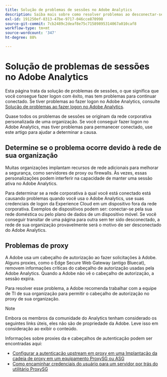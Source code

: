 ```yaml
---
title: Solução de problemas de sessões no Adobe Analytics
description: Saiba mais sobre como resolver problemas ao desconectar-se do Adobe Analytics.
exl-id: 191250ef-8313-47be-9717-046cce870998
source-git-commit: 7cb2489c2deaf8e75c71589895314067a010caf8
workflow-type: tm+mt
source-wordcount: '347'
ht-degree: 88%

---
```


# Solução de problemas de sessões no Adobe Analytics

Esta página trata da solução de problemas de sessões, o que significa que você consegue fazer logon com êxito, mas tem problemas para continuar conectado. Se tiver problemas ao fazer logon no Adobe Analytics, consulte [Solução de problemas ao fazer logon no Adobe Analytics](troubleshoot-login.md).

Quase todos os problemas de sessões se originam da rede corporativa personalizada de uma organização. Se você conseguir fazer logon no Adobe Analytics, mas tiver problemas para permanecer conectado, use este artigo para ajudar a determinar a causa.

## Determine se o problema ocorre devido à rede de sua organização

Muitas organizações implantam recursos de rede adicionais para melhorar a segurança, como servidores de proxy ou firewalls. Às vezes, essas personalizações podem interferir na capacidade de manter uma sessão ativa no Adobe Analytics.

Para determinar se a rede corporativa à qual você está conectado está causando problemas quando você usa o Adobe Analytics, use suas credenciais de logon da Experience Cloud em um dispositivo fora da rede corporativa. Exemplos de dispositivos podem ser: conectar-se pela sua rede doméstica ou pelo plano de dados de um dispositivo móvel. Se você conseguir transitar de uma página para outra sem ter sido desconectado, a rede de sua organização provavelmente será o motivo de ser desconectado do Adobe Analytics.

## Problemas de proxy

A Adobe usa um cabeçalho de autorização ao fazer solicitações à Adobe. Alguns proxies, como o Edge Secure Web Gateway (antigo Bluecat), removem informações críticas do cabeçalho de autorização usadas pela Adobe Analytics. Quando a Adobe não vê o cabeçalho de autorização, a sessão expira.

Para resolver esse problema, a Adobe recomenda trabalhar com a equipe de TI de sua organização para permitir o cabeçalho de autorização no proxy de sua organização.

>[!NOTE]
>
>Embora os membros da comunidade do Analytics tenham considerado os seguintes links úteis, eles não são de propriedade da Adobe. Leve isso em consideração ao exibir o conteúdo.

Informações sobre proxies da e cabeçalhos de autenticação podem ser encontradas aqui:

* [Configurar a autenticação upstream em proxy em uma Implantação da cadeia de proxy em um equipamento ProxySG ou ASG](https://knowledge.broadcom.com/external/article/169255/configure-upstream-proxy-authentication.html)
* [Como encaminhar credenciais do usuário para um servidor por trás do utilitário ProxySG](https://knowledge.broadcom.com/external/article/165859/how-to-forward-user-credentials-to-a-ser.html)
